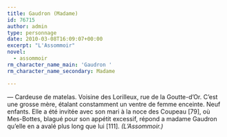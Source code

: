 ```yaml
---
title: Gaudron (Madame)
id: 76715
author: admin
type: personnage
date: 2010-03-08T16:09:07+00:00
excerpt: "L'Assommoir"
novel:
  - assommoir
rm_character_name_main: 'Gaudron '
rm_character_name_secondary: Madame

---
```

— Cardeuse de matelas. Voisine des Lorilleux, rue de la Goutte-d&rsquo;Or. C&rsquo;est une grosse mère, étalant constamment un ventre de femme enceinte. Neuf enfants. Elle a été invitée avec son mari à la noce des Coupeau [79], où Mes-Bottes, blagué pour son appétit excessif, répond a madame Gaudron qu&rsquo;elle en a avalé plus long que lui [111]. _(L&rsquo;Assommoir.)_